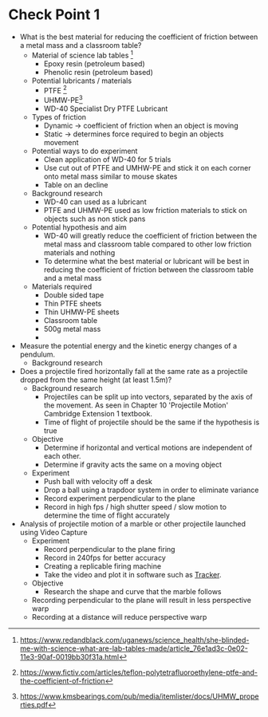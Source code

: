 # Check Point 1
- What is the best material for reducing the coefficient of friction between a metal mass and a classroom table?
	- Material of science lab tables [^1]
		- Epoxy resin (petroleum based)
		- Phenolic resin (petroleum based)
	- Potential lubricants / materials
		- PTFE [^2]
		- UHMW-PE[^3]
		- WD-40 Specialist Dry PTFE Lubricant 
	- Types of friction
		- Dynamic -> coefficient of friction when an object is moving
		- Static -> determines force required to begin an objects movement
	- Potential ways to do experiment
		- Clean application of WD-40 for 5 trials
		- Use cut out of PTFE and UMHW-PE and stick it on each corner onto metal mass similar to mouse skates
		- Table on an decline
	- Background research
		- WD-40 can used as a lubricant
		- PTFE and UHMW-PE used as low friction materials to stick on objects such as non stick pans
	- Potential hypothesis and aim
		- WD-40 will greatly reduce the coefficient of friction between the metal mass and classroom table compared to other low friction materials and nothing
		- To determine what the best material or lubricant will be best in reducing the coefficient of friction between the classroom table and a metal mass
	- Materials required
		- Double sided tape
		- Thin PTFE sheets
		- Thin UHMW-PE sheets
		- Classroom table
		- 500g metal mass
		- 
- Measure the potential energy and the kinetic energy changes of a pendulum.
	- Background research
- Does a projectile fired horizontally fall at the same rate as a projectile dropped from the same height (at least 1.5m)? 
	- Background research
		- Projectiles can be split up into vectors, separated by the axis of the movement. As seen in Chapter 10 'Projectile Motion' Cambridge Extension 1 textbook.
		- Time of flight of projectile should be the same if the hypothesis is true
	- Objective
		- Determine if horizontal and vertical motions are independent of each other. 
		- Determine if gravity acts the same on a moving object
	- Experiment
		- Push ball with velocity off a desk
		- Drop a ball using a trapdoor system in order to eliminate variance 
		- Record experiment perpendicular to the plane
		- Record in high fps / high shutter speed / slow motion to determine the time of flight accurately
- Analysis of projectile motion of a marble or other projectile launched using Video Capture
	- Experiment
		- Record perpendicular to the plane firing
		- Record in 240fps for better accuracy
		- Creating a replicable firing machine
		- Take the video and plot it in software such as [Tracker](https://opensourcephysics.github.io/tracker-website/).
	- Objective
		- Research the shape and curve that the marble follows
	- Recording perpendicular to the plane will result in less perspective warp
	- Recording at a distance will reduce perspective warp

[^1]: https://www.redandblack.com/uganews/science_health/she-blinded-me-with-science-what-are-lab-tables-made/article_76e1ad3c-0e02-11e3-90af-0019bb30f31a.html

[^2]: https://www.fictiv.com/articles/teflon-polytetrafluoroethylene-ptfe-and-the-coefficient-of-friction

[^3]: https://www.kmsbearings.com/pub/media/itemlister/docs/UHMW_properties.pdf
